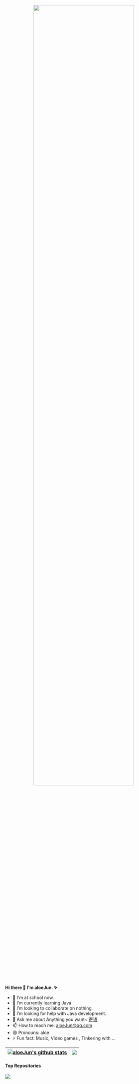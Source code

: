 <p align="center"><a href="https://aloeJun.github.io"><img width="80%" src="https://cdn.jsdelivr.net/gh/aloeJun/aloeJun@master/assets/header.png" /></a></p>

**Hi there 👋 I'm aloeJun. ✨**

- 🔭 I'm at school now.
- 🌱 I’m currently learning Java.
- 👯 I’m looking to collaborate on nothing.
- 🤔 I’m looking for help with Java development.
- 💬 Ask me about Anything you want~ <a href="https://www.islu.cn/contact">寄语</a>
- 📫 How to reach me: <a href="mailto:ialoe@islu.cn">aloeJun@qq.com</a>
- 😄 Pronouns: aloe
- ⚡ Fun fact:  Music, Video games , Tinkering with ...


| <a href="https://github.com/aloeJun/hexo-themes-matery-pro"><img align="center" src="https://github-readme-stats.vercel.app/api?username=aloeJun&show_icons=true&include_all_commits=true&theme=buefy&hide_border=true" alt="aloeJun's github stats" /></a> |<img align="center" src="https://github-readme-stats.vercel.app/api/top-langs/?username=aloeJun&layout=compact&theme=buefy&hide_border=true" /> |
| ------------------------------------------------------------ | ------------------------------------------------------------ |

#### Top Repositories

<a href="https://github.com/aloeJun/hexo-themes-matery-pro">
  <img align="center" src="https://github-readme-stats.vercel.app/api/pin/?username=aloeJun&repo=hexo-themes-matery-pro&theme=buefy" />
</a>
